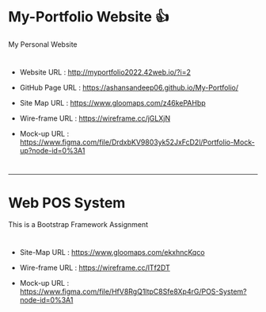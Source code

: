 # My-Portfolio Website 👍

My Personal Website
# 
* Website URL : http://myportfolio2022.42web.io/?i=2

* GitHub Page URL : https://ashansandeep06.github.io/My-Portfolio/

* Site Map URL : https://www.gloomaps.com/z46kePAHbp

* Wire-frame URL : https://wireframe.cc/jGLXjN

* Mock-up URL : https://www.figma.com/file/DrdxbKV9803yk52JxFcD2l/Portfolio-Mock-up?node-id=0%3A1
# 

<hr>

# Web POS System

This is a Bootstrap Framework Assignment
# 
* Site-Map URL : https://www.gloomaps.com/ekxhncKqco

* Wire-frame URL : https://wireframe.cc/lTf2DT

* Mock-up URL : https://www.figma.com/file/HfV8RgQ1ltpC8Sfe8Xp4rG/POS-System?node-id=0%3A1
# 
